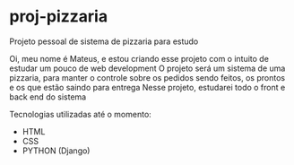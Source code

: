 # proj-pizzaria
Projeto pessoal de sistema de pizzaria para estudo

Oi, meu nome é Mateus, e estou criando esse projeto com o intuito de estudar um pouco de web development
O projeto será um sistema de uma pizzaria, para manter o controle sobre os pedidos sendo feitos, os prontos e os que estão saindo para entrega
Nesse projeto, estudarei todo o front e back end do sistema

Tecnologias utilizadas até o momento:
- HTML
- CSS
- PYTHON (Django)
